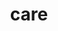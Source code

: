 ---
title: "care"
layout: cache
categories: [package, develop-2025-05-18]
meta: {"compilers": ["gcc@7.5.0"], "num_specs": 1, "num_specs_by_stack": {"radiuss": 1, "root": 1}, "oss": ["ubuntu18.04"], "platforms": ["linux"], "stacks": ["radiuss", "root"], "targets": ["x86_64_v3"], "versions": ["0.15.1"]}
spec_details: [{"compiler": "gcc@7.5.0", "hash": "bwaxgloa7moixwfllr6b4ded3oblqy7q", "os": "ubuntu18.04", "platform": "linux", "size": "-", "stacks": ["radiuss", "root"], "target": "x86_64_v3", "variants": ["~benchmarks", "build_system=cmake", "build_type=Release", "~cuda", "~docs", "~examples", "generator=make", "~ipo", "~loop_fuser", "~mpi", "~openmp", "~rocm", "~tests"], "versions": ["0.15.1"]}]
---